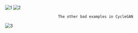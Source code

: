 ![1](https://user-images.githubusercontent.com/8748602/43031150-729ff594-8cce-11e8-9b6d-eb64e08995ea.png)
![2](https://user-images.githubusercontent.com/8748602/43031152-790daa02-8cce-11e8-9b0f-3ff3f7e6ec85.png)

                            The other bad examples in CycleGAN
                            
![3](https://user-images.githubusercontent.com/8748602/43031220-d5768754-8ccf-11e8-9f99-fd4a1ef88018.jpg)
